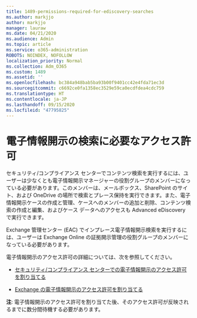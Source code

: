 ```yaml
---
title: 1489-permissions-required-for-ediscovery-searches
ms.author: markjjo
author: markjjo
manager: lauraw
ms.date: 04/21/2020
ms.audience: Admin
ms.topic: article
ms.service: o365-administration
ROBOTS: NOINDEX, NOFOLLOW
localization_priority: Normal
ms.collection: Adm_O365
ms.custom: 1489
ms.assetid: ''
ms.openlocfilehash: bc384a948bab5ba93b00f9401cc42e4fda71ec3d
ms.sourcegitcommit: c6692ce0fa1358ec3529e59ca0ecdfdea4cdc759
ms.translationtype: HT
ms.contentlocale: ja-JP
ms.lasthandoff: 09/15/2020
ms.locfileid: "47795825"
---
```

# <a name="permissions-required-for-ediscovery-searches"></a>電子情報開示の検索に必要なアクセス許可

セキュリティ/コンプライアンス センターでコンテンツ検索を実行するには、ユーザーは少なくとも電子情報開示マネージャーの役割グループのメンバーになっている必要があります。このメンバーは、メールボックス、SharePoint のサイト、および OneDrive の場所で検索とプレース保持を実行できます。また、電子情報開示ケースの作成と管理、ケースへのメンバーの追加と削除、コンテンツ検索の作成と編集、およびケース データへのアクセスも Advanced eDiscovery で実行できます。

Exchange 管理センター (EAC) でインプレース電子情報開示検索を実行するには、ユーザーは Exchange Online の証拠開示管理の役割グループのメンバーになっている必要があります。

電子情報開示のアクセス許可の詳細については、次を参照してください。 

- [セキュリティ/コンプライアンス センターでの電子情報開示のアクセス許可を割り当てる](https://docs.microsoft.com/microsoft-365/compliance/assign-ediscovery-permissions)

- [Exchange の電子情報開示のアクセス許可を割り当てる](https://docs.microsoft.com/exchange/security-and-compliance/in-place-ediscovery/assign-ediscovery-permissions)

**注**: 電子情報開示のアクセス許可を割り当てた後、そのアクセス許可が反映されるまでに数分間待機する必要があります。
